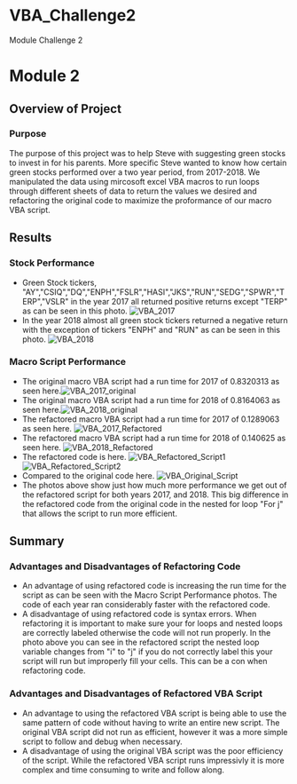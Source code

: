 # VBA_Challenge2
Module Challenge 2
# Module 2
## Overview of Project
### Purpose
The purpose of this project was to help Steve with suggesting green stocks to invest in for his parents. More specific Steve wanted to know how certain green stocks performed over a two year period, from 2017-2018. We manipulated the data using mircosoft excel VBA macros to run loops through different sheets of data to return the values we desired and refactoring the original code to maximize the proformance of our macro VBA script.
## Results
### Stock Performance
* Green Stock tickers, "AY","CSIQ","DQ","ENPH","FSLR","HASI","JKS","RUN","SEDG","SPWR","TERP","VSLR" in the year 2017 all returned positive returns except "TERP" as can be seen in this photo. ![VBA_2017](https://user-images.githubusercontent.com/93004710/148656012-c1b17ef2-912b-48b3-802b-fc96c70c5981.png)
* In the year 2018 almost all green stock tickers returned a negative return with the exception of tickers "ENPH" and "RUN" as can be seen in this photo. ![VBA_2018](https://user-images.githubusercontent.com/93004710/148656074-2676a946-f711-42f5-8795-05888421a8d7.png)
### Macro Script Performance
* The original macro VBA script had a run time for 2017 of 0.8320313 as seen here.![VBA_2017_original](https://user-images.githubusercontent.com/93004710/148656243-4d9061e1-09be-47f5-8900-8a09013f655b.png)
* The original macro VBA script had a run time for 2018 of 0.8164063 as seen here.![VBA_2018_original](https://user-images.githubusercontent.com/93004710/148656320-f891df15-d906-4152-a161-df6b6bbdadc4.png)
* The refactored macro VBA script had a run time for 2017 of 0.1289063 as seen here. ![VBA_2017_Refactored](https://user-images.githubusercontent.com/93004710/148656362-773af2c9-2f38-45aa-aac9-51a6f06ce40b.png)
* The refactored macro VBA script had a run time for 2018 of 0.140625 as seen here. ![VBA_2018_Refactored](https://user-images.githubusercontent.com/93004710/148656414-2bfdb0e1-1e35-47d0-87aa-81c3b63e126e.png)
* The refactored code is here. ![VBA_Refactored_Script1](https://user-images.githubusercontent.com/93004710/148656817-2860aba3-f3a5-467d-8820-d43a644aba13.png)![VBA_Refactored_Script2](https://user-images.githubusercontent.com/93004710/148656826-4a35573e-3f9a-41ff-84ea-bd705ceef9de.png)
* Compared to the original code here. ![VBA_Original_Script](https://user-images.githubusercontent.com/93004710/148656897-c297abb6-6b43-4684-9703-498626248740.png)
* The photos above show just how much more performance we get out of the refactored script for both years 2017, and 2018. This big difference in the refactored code from the original code in the nested for loop "For j" that allows the script to run more efficient.
## Summary
### Advantages and Disadvantages of Refactoring Code
* An advantage of using refactored code is increasing the run time for the script as can be seen with the Macro Script Performance photos. The code of each year ran considerably faster with the refactored code.
* A disadvantage of using refactored code is syntax errors. When refactoring it is important to make sure your for loops and nested loops are correctly labeled otherwise the code will not run properly. In the photo above you can see in the refactored script the nested loop variable changes from "i" to "j" if you do not correctly label this your script will run but improperly fill your cells. This can be a con when refactoring code.
### Advantages and Disadvantages of Refactored VBA Script
* An advantage to using the refactored VBA script is being able to use the same pattern of code without having to write an entire new script. The original VBA script did not run as efficient, however it was a more simple script to follow and debug when necessary.
* A disadvantage of using the original VBA script was the poor efficiency of the script. While the refactored VBA script runs impressivly it is more complex and time consuming to write and follow along.


 
